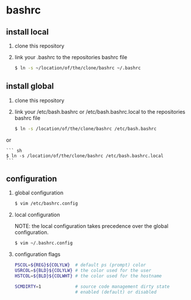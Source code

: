 bashrc
======

install local
-------------

1. clone this repository

2. link your .bashrc to the repositories bashrc file

	``` sh
	$ ln -s ~/location/of/the/clone/bashrc ~/.bashrc
	```

install global
--------------

1. clone this repository

2. link your /etc/bash.bashrc or /etc/bash.bashrc.local to the repositories bashrc file

	``` sh
	$ ln -s /location/of/the/clone/bashrc /etc/bash.bashrc
	```
or

	``` sh
	$ ln -s /location/of/the/clone/bashrc /etc/bash.bashrc.local
	```

configuration
-------------

1. global configuration

	``` sh
	$ vim /etc/bashrc.config
	```

2. local configuration

	NOTE: the local configuration takes precedence over the global configuration.
	``` sh
	$ vim ~/.bashrc.config
	```

3. configuration flags

	``` bash
    PSCOL=${REG}${COLYLW}  # default ps (prompt) color
    USRCOL=${BLD}${COLYLW} # the color used for the user
    HSTCOL=${BLD}${COLWHT} # the color used for the hostname

    SCMDIRTY=1             # source code management dirty state
	                       # enabled (default) or disabled
	```
